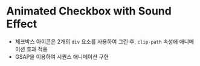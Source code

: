 # Animated Checkbox with Sound Effect

- 체크박스 아이콘은 2개의 `div` 요소를 사용하여 그린 후, `clip-path` 속성에 애니메이션 효과 적용
- GSAP을 이용하여 시퀀스 애니메이션 구현
